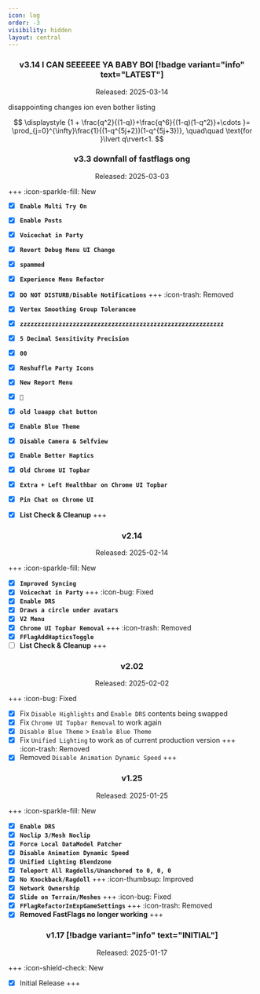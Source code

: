 ```yaml
---
icon: log
order: -3
visibility: hidden
layout: central
---
```


<div align="center">

### v3.14 I CAN SEEEEEE YA BABY BOI [!badge variant="info" text="LATEST"]
Released: 2025-03-14

</div>

disappointing changes ion even bother listing

$$
\displaystyle {1 +  \frac{q^2}{(1-q)}+\frac{q^6}{(1-q)(1-q^2)}+\cdots }= \prod_{j=0}^{\infty}\frac{1}{(1-q^{5j+2})(1-q^{5j+3})}, \quad\quad \text{for }\lvert q\rvert<1.
$$


<div align="center">

### v3.3 downfall of fastflags ong
Released: 2025-03-03

</div>

+++ :icon-sparkle-fill: New
- [x] **`Enable Multi Try On`**
- [x] **`Enable Posts`**
- [x] **`Voicechat in Party`**
- [x] **`Revert Debug Menu UI Change`**
- [x] **`spammed`**
- [x] **`Experience Menu Refactor`**
- [x] **`DO NOT DISTURB/Disable Notifications`**
+++ :icon-trash: Removed
- [x] **`Vertex Smoothing Group Tolerancee`**
- [x] **`zzzzzzzzzzzzzzzzzzzzzzzzzzzzzzzzzzzzzzzzzzzzzzzzzzzzzzzzzz`**
- [x] **`5 Decimal Sensitivity Precision`**
- [x] **`00`**
- [x] **`Reshuffle Party Icons`**
- [x] **`New Report Menu`**
- [x] **`🍔`**
- [x] **`old luaapp chat button`**
- [x] **`Enable Blue Theme`**
- [x] **`Disable Camera & Selfview`**
- [x] **`Enable Better Haptics`**
- [x] **`Old Chrome UI Topbar`**
- [x] **`Extra + Left Healthbar on Chrome UI Topbar`**
- [x] **`Pin Chat on Chrome UI`**
- [x] **List Check & Cleanup**
+++


<div align="center">

### v2.14
Released: 2025-02-14

</div>

+++ :icon-sparkle-fill: New
- [x] **`Improved Syncing`**
- [x] **`Voicechat in Party`**
+++ :icon-bug: Fixed
- [x] **`Enable DRS`**
- [x] **`Draws a circle under avatars`**
- [x] **`V2 Menu`**
- [x] **`Chrome UI Topbar Removal`**
+++ :icon-trash: Removed
- [x] **`FFlagAddHapticsToggle`**
- [ ] **List Check & Cleanup**
+++

<div align="center">

### v2.02
Released: 2025-02-02

</div>

+++ :icon-bug: Fixed
- [x] Fix `Disable Highlights` and `Enable DRS` contents being swapped
- [x] Fix `Chrome UI Topbar Removal` to work again
- [x] `Disable Blue Theme` > `Enable Blue Theme`
- [x] Fix `Unified Lighting` to work as of current production version
+++ :icon-trash: Removed
- [x] Removed `Disable Animation Dynamic Speed`
+++

<div align="center">

### v1.25
Released: 2025-01-25

</div>

+++ :icon-sparkle-fill: New
- [x] **`Enable DRS`**
- [x] **`Noclip 3/Mesh Noclip`**
- [x] **`Force Local DataModel Patcher`**
- [x] **`Disable Animation Dynamic Speed`**
- [x] **`Unified Lighting Blendzone`**
- [x] **`Teleport All Ragdolls/Unanchored to 0, 0, 0`**
- [x] **`No Knockback/Ragdoll`**
+++ :icon-thumbsup: Improved
- [x] **`Network Ownership`**
- [x] **`Slide on Terrain/Meshes`**
+++ :icon-bug: Fixed
- [x] **`FFlagRefactorInExpGameSettings`**
+++ :icon-trash: Removed
- [x] **Removed FastFlags no longer working**
+++

<div align="center">

### v1.17 [!badge variant="info" text="INITIAL"]
Released: 2025-01-17

</div>

+++ :icon-shield-check: New
- [x] Initial Release
+++
